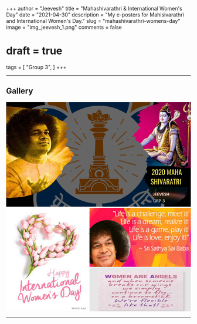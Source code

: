 +++
author = "Jeevesh"
title = "Mahashivarathri & International Women's Day"
date = "2021-04-30"
description = "My e-posters for Mahisivarathri and International Women's Day."
slug = "mahashivarathri-womens-day"
image = "img_jeevesh_1.png"
comments = false
# draft = true
tags = [
    "Group 3",
]
+++

---

## Gallery

![](img_jeevesh_1.png) ![](img_jeevesh_2.png)

---
